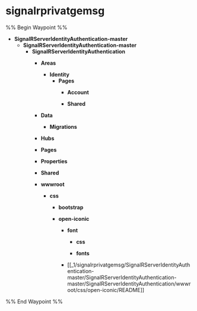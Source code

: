 # signalrprivatgemsg

%% Begin Waypoint %%
- **SignalRServerIdentityAuthentication-master**
	- **SignalRServerIdentityAuthentication-master**
		- **SignalRServerIdentityAuthentication**
			- **Areas**
				- **Identity**
					- **Pages**
						- **Account**

						- **Shared**

			- **Data**
				- **Migrations**

			- **Hubs**

			- **Pages**

			- **Properties**

			- **Shared**

			- **wwwroot**
				- **css**
					- **bootstrap**

					- **open-iconic**
						- **font**
							- **css**

							- **fonts**

						- [[_1/signalrprivatgemsg/SignalRServerIdentityAuthentication-master/SignalRServerIdentityAuthentication-master/SignalRServerIdentityAuthentication/wwwroot/css/open-iconic/README]]

%% End Waypoint %%
 